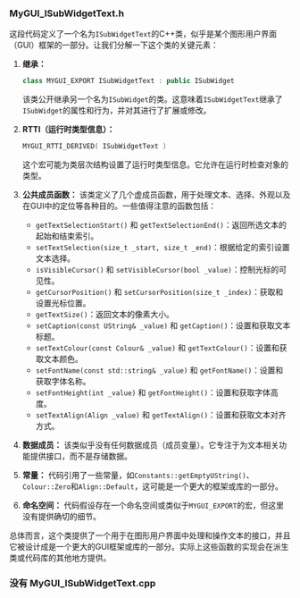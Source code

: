 ### MyGUI_ISubWidgetText.h

这段代码定义了一个名为`ISubWidgetText`的C++类，似乎是某个图形用户界面（GUI）框架的一部分。让我们分解一下这个类的关键元素：

1. **继承：**
   ```cpp
   class MYGUI_EXPORT ISubWidgetText : public ISubWidget
   ```
   该类公开继承另一个名为`ISubWidget`的类。这意味着`ISubWidgetText`继承了`ISubWidget`的属性和行为，并对其进行了扩展或修改。

2. **RTTI（运行时类型信息）：**
   ```cpp
   MYGUI_RTTI_DERIVED( ISubWidgetText )
   ```
   这个宏可能为类层次结构设置了运行时类型信息。它允许在运行时检查对象的类型。

3. **公共成员函数：**
   该类定义了几个虚成员函数，用于处理文本、选择、外观以及在GUI中的定位等各种目的。一些值得注意的函数包括：
   - `getTextSelectionStart()` 和 `getTextSelectionEnd()`：返回所选文本的起始和结束索引。
   - `setTextSelection(size_t _start, size_t _end)`：根据给定的索引设置文本选择。
   - `isVisibleCursor()` 和 `setVisibleCursor(bool _value)`：控制光标的可见性。
   - `getCursorPosition()` 和 `setCursorPosition(size_t _index)`：获取和设置光标位置。
   - `getTextSize()`：返回文本的像素大小。
   - `setCaption(const UString& _value)` 和 `getCaption()`：设置和获取文本标题。
   - `setTextColour(const Colour& _value)` 和 `getTextColour()`：设置和获取文本颜色。
   - `setFontName(const std::string& _value)` 和 `getFontName()`：设置和获取字体名称。
   - `setFontHeight(int _value)` 和 `getFontHeight()`：设置和获取字体高度。
   - `setTextAlign(Align _value)` 和 `getTextAlign()`：设置和获取文本对齐方式。

4. **数据成员：**
   该类似乎没有任何数据成员（成员变量）。它专注于为文本相关功能提供接口，而不是存储数据。

5. **常量：**
   代码引用了一些常量，如`Constants::getEmptyUString()`、`Colour::Zero`和`Align::Default`，这可能是一个更大的框架或库的一部分。

6. **命名空间：**
   代码假设存在一个命名空间或类似于`MYGUI_EXPORT`的宏，但这里没有提供确切的细节。

总体而言，这个类提供了一个用于在图形用户界面中处理和操作文本的接口，并且它被设计成是一个更大的GUI框架或库的一部分。实际上这些函数的实现会在派生类或代码库的其他地方提供。


### 没有 MyGUI_ISubWidgetText.cpp